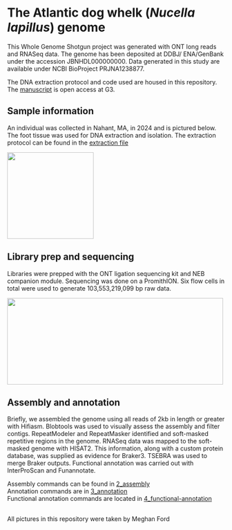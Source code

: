# The Atlantic dog whelk (_Nucella lapillus_) genome

This Whole Genome Shotgun project was generated with ONT long reads and RNASeq data. The genome has been deposited at DDBJ/ ENA/GenBank under the accession JBNHDL000000000. 
Data generated in this study are available under NCBI BioProject PRJNA1238877. 
 
The DNA extraction protocol and code used are housed in this repository. The [manuscript](https://doi.org/10.1093/g3journal/jkaf182) is open access at G3. 

## Sample information 
An individual was collected in Nahant, MA, in 2024 and is pictured below. The foot tissue was used for DNA extraction and isolation. The extraction protocol can be found in the [extraction file](https://github.com/meghanclownfish/Nucella-lapillus-genome/tree/main/1_extraction)  

<img src="https://github.com/meghanclownfish/snail-DNA-extractions/assets/78237587/2455c8bc-c58e-4127-9c2b-5f94616deefb" width="200" height="200">


## Library prep and sequencing 

Libraries were prepped with the ONT ligation sequencing kit and NEB companion module. Sequencing was done on a PromithION. Six flow cells in total were used to generate 103,553,219,099 bp raw data.

<img src="https://github.com/user-attachments/assets/7ef08c7c-550f-4c68-bed8-1c2788dff560" width="500" height="200">



## Assembly and annotation

Briefly, we assembled the genome using all reads of 2kb in length or greater with Hifiasm. Blobtools was used to visually assess the assembly and filter contigs. RepeatModeler and RepeatMasker identified and soft-masked repetitive regions in the genome. RNASeq data was mapped to the soft-masked genome with HISAT2. This information, along with a custom protein database, was supplied as evidence for Braker3. TSEBRA was used to merge Braker outputs. Functional annotation was carried out with InterProScan and Funannotate. 

Assembly commands can be found in [2_assembly](https://github.com/meghanclownfish/Nucella-lapillus-genome/tree/main/2_assembly) \
Annotation commands are in [3_annotation](https://github.com/meghanclownfish/Nucella-lapillus-genome/tree/main/3_annotation)\
Functional annotation commands are located in [4_functional-annotation](https://github.com/meghanclownfish/Nucella-lapillus-genome/tree/main/4_functional-annotation)

##
All pictures in this repository were taken by Meghan Ford 
